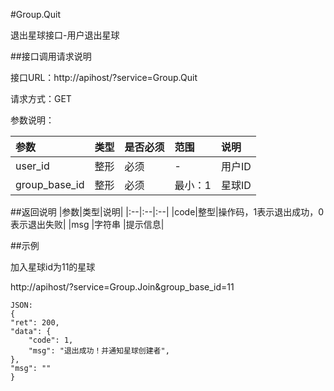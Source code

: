 #Group.Quit

退出星球接口-用户退出星球

##接口调用请求说明

接口URL：http://apihost/?service=Group.Quit

请求方式：GET

参数说明：

|参数|类型|是否必须|范围|说明|
|:--|:--|:--|:--|:--|
|user_id|整形|必须|-|用户ID|
|group_base_id|整形|必须|最小：1 |星球ID|

##返回说明
|参数|类型|说明|
|:--|:--|:--|
|code|整型|操作码，1表示退出成功，0表示退出失败|
|msg                  |字符串 |提示信息|

##示例

加入星球id为11的星球

http://apihost/?service=Group.Join&group_base_id=11


    JSON:
    {
    "ret": 200,
    "data": {
        "code": 1,
        "msg": "退出成功！并通知星球创建者",
    },
    "msg": ""
	}
